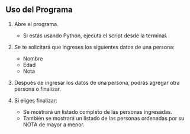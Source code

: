 ## Uso del Programa

1. Abre el programa.

   - Si estás usando Python, ejecuta el script desde la terminal.

2. Se te solicitará que ingreses los siguientes datos de una persona:
   - Nombre
   - Edad
   - Nota

3. Después de ingresar los datos de una persona, podrás agregar otra persona o finalizar.

4. Si eliges finalizar:
   - Se mostrará un listado completo de las personas ingresadas.
   - También se mostrará un listado de las personas ordenadas por su NOTA de mayor a menor.
